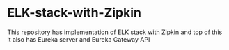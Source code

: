 # ELK-stack-with-Zipkin
This repository has implementation of ELK stack with Zipkin and top of this it also has Eureka server and Eureka Gateway API
